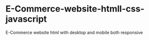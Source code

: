 # E-Commerce-website-htmll-css-javascript
E-Commerce website html with desktop and mobile both responsive
